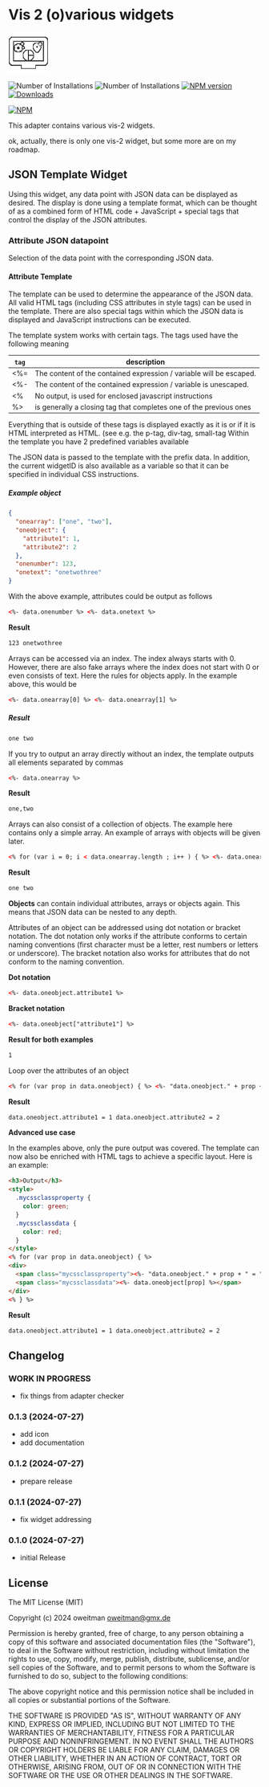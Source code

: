 <!-- markdownlint-disable MD036 -->

# Vis 2 (o)various widgets

![Logo](admin/vis-2-widgets-ovarious.png)

![Number of Installations](http://iobroker.live/badges/vis-2-widgets-ovarious-installed.svg) ![Number of Installations](http://iobroker.live/badges/vis-2-widgets-ovarious-stable.svg) [![NPM version](http://img.shields.io/npm/v/iobroker.vis-2-widgets-ovarious.svg)](https://www.npmjs.com/package/iobroker.vis-2-widgets-ovarious)
[![Downloads](https://img.shields.io/npm/dm/iobroker.vis-2-widgets-ovarious.svg)](https://www.npmjs.com/package/iobroker.vis-2-widgets-ovarious)

[![NPM](https://nodei.co/npm/iobroker.vis-2-widgets-ovarious.png?downloads=true)](https://nodei.co/npm/iobroker.vis-2-widgets-ovarious/)

This adapter contains various vis-2 widgets.

ok, actually, there is only one vis-2 widget, but some more are on my roadmap.

## JSON Template Widget

Using this widget, any data point with JSON data can be displayed as desired.
The display is done using a template format, which can be thought of as a combined form of HTML code + JavaScript + special tags that control the display of the JSON attributes.

### Attribute JSON datapoint

Selection of the data point with the corresponding JSON data.

#### Attribute Template

The template can be used to determine the appearance of the JSON data. All valid HTML tags (including CSS attributes in style tags) can be used in the template.
There are also special tags within which the JSON data is displayed and JavaScript instructions can be executed.

The template system works with certain tags.
The tags used have the following meaning

| `tag` | description                                                         |
| ----- | ------------------------------------------------------------------- |
| <%=   | The content of the contained expression / variable will be escaped. |
| <%-   | The content of the contained expression / variable is unescaped.    |
| <%    | No output, is used for enclosed javascript instructions             |
| %>    | is generally a closing tag that completes one of the previous ones  |

Everything that is outside of these tags is displayed exactly as it is or if it is HTML interpreted as HTML. (see e.g. the p-tag, div-tag, small-tag
Within the template you have 2 predefined variables available

The JSON data is passed to the template with the prefix data. In addition, the current widgetID is also available as a variable so that it can be specified in individual CSS instructions.

##### Example object

```json
{
  "onearray": ["one", "two"],
  "oneobject": {
    "attribute1": 1,
    "attribute2": 2
  },
  "onenumber": 123,
  "onetext": "onetwothree"
}
```

With the above example, attributes could be output as follows

```html
<%- data.onenumber %> <%- data.onetext %>
```

**Result**

```html
123 onetwothree
```

Arrays can be accessed via an index. The index always starts with 0. However, there are also fake arrays where the index does not start with 0 or even consists of text. Here the rules for objects apply. In the example above, this would be

```html
<%- data.onearray[0] %> <%- data.onearray[1] %>
```

##### Result

```html
one two
```

If you try to output an array directly without an index, the template outputs all elements separated by commas

```html
<%- data.onearray %>
```

**Result**

```html
one,two
```

Arrays can also consist of a collection of objects. The example here contains only a simple array. An example of arrays with objects will be given later.

```html
<% for (var i = 0; i < data.onearray.length ; i++ ) { %> <%- data.onearray[i] %> <% } %>
```

**Result**

```html
one two
```

**Objects** can contain individual attributes, arrays or objects again. This means that JSON data can be nested to any depth.

Attributes of an object can be addressed using dot notation or bracket notation. The dot notation only works if the attribute conforms to certain naming conventions (first character must be a letter, rest numbers or letters or underscore).
The bracket notation also works for attributes that do not conform to the naming convention.

**Dot notation**

```html
<%- data.oneobject.attribute1 %>
```

**Bracket notation**

```html
<%- data.oneobject["attribute1"] %>
```

**Result for both examples**

```html
1
```

Loop over the attributes of an object

```html
<% for (var prop in data.oneobject) { %> <%- "data.oneobject." + prop + " = " + data.oneobject[prop] %> <% } %>
```

**Result**

```html
data.oneobject.attribute1 = 1 data.oneobject.attribute2 = 2
```

**Advanced use case**

In the examples above, only the pure output was covered. The template can now also be enriched with HTML tags to achieve a specific layout. Here is an example:

```html
<h3>Output</h3>
<style>
  .mycssclassproperty {
    color: green;
  }
  .mycssclassdata {
    color: red;
  }
</style>
<% for (var prop in data.oneobject) { %>
<div>
  <span class="mycssclassproperty"><%- "data.oneobject." + prop + " = " %></span>
  <span class="mycssclassdata"><%- data.oneobject[prop] %></span>
</div>
<% } %>
```

**Result**

```html
data.oneobject.attribute1 = 1 data.oneobject.attribute2 = 2
```

## Changelog

<!--
	Placeholder for next versions:
	### __WORK IN PROGRESS__
-->

### **WORK IN PROGRESS**

- fix things from adapter checker

### 0.1.3 (2024-07-27)

- add icon
- add documentation

### 0.1.2 (2024-07-27)

- prepare release

### 0.1.1 (2024-07-27)

- fix widget addressing

### 0.1.0 (2024-07-27)

- initial Release

## License

The MIT License (MIT)

Copyright (c) 2024 oweitman <oweitman@gmx.de>

Permission is hereby granted, free of charge, to any person obtaining a copy
of this software and associated documentation files (the "Software"), to deal
in the Software without restriction, including without limitation the rights
to use, copy, modify, merge, publish, distribute, sublicense, and/or sell
copies of the Software, and to permit persons to whom the Software is
furnished to do so, subject to the following conditions:

The above copyright notice and this permission notice shall be included in
all copies or substantial portions of the Software.

THE SOFTWARE IS PROVIDED "AS IS", WITHOUT WARRANTY OF ANY KIND, EXPRESS OR
IMPLIED, INCLUDING BUT NOT LIMITED TO THE WARRANTIES OF MERCHANTABILITY,
FITNESS FOR A PARTICULAR PURPOSE AND NONINFRINGEMENT. IN NO EVENT SHALL THE
AUTHORS OR COPYRIGHT HOLDERS BE LIABLE FOR ANY CLAIM, DAMAGES OR OTHER
LIABILITY, WHETHER IN AN ACTION OF CONTRACT, TORT OR OTHERWISE, ARISING FROM,
OUT OF OR IN CONNECTION WITH THE SOFTWARE OR THE USE OR OTHER DEALINGS IN
THE SOFTWARE.
